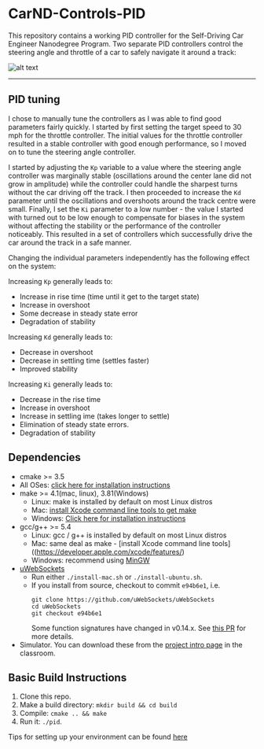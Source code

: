 # CarND-Controls-PID
This repository contains a working PID controller for the Self-Driving Car Engineer Nanodegree Program. Two separate PID controllers control the steering angle and throttle of a car to safely navigate it around a track:

![alt text](pid.gif "PID controllers driving the car around a simulated track")

---

## PID tuning

I chose to manually tune the controllers as I was able to find good parameters fairly quickly. I started by first setting the target speed to 30 mph for the throttle controller. The initial values for the throttle controller resulted in a stable controller with good enough performance, so I moved on to tune the steering angle controller. 

I started by adjusting the `Kp` variable to a value where the steering angle controller was marginally stable (oscillations around the center lane did not grow in amplitude) while the controller could handle the sharpest turns without the car driving off the track. I then proceeded to increase the `Kd` parameter until the oscillations and overshoots around the track centre were small. Finally, I set the `Ki` parameter to a low number - the value I started with turned out to be low enough to compensate for biases in the system without affecting the stability or the performance of the controller noticeably. This resulted in a set of controllers which successfully drive the car around the track in a safe manner.

Changing the individual parameters independently has the following effect on the system:

Increasing `Kp` generally leads to:
* Increase in rise time (time until it get to the target state)
* Increase in overshoot
* Some decrease in steady state error
* Degradation of stability

Increasing `Kd` generally leads to:
* Decrease in overshoot
* Decrease in settling time (settles faster)
* Improved stability

Increasing `Ki` generally leads to:
* Decrease in the rise time
* Increase in overshoot
* Increase in settling ime (takes longer to settle)
* Elimination of steady state errors.
* Degradation of stability





## Dependencies

* cmake >= 3.5
 * All OSes: [click here for installation instructions](https://cmake.org/install/)
* make >= 4.1(mac, linux), 3.81(Windows)
  * Linux: make is installed by default on most Linux distros
  * Mac: [install Xcode command line tools to get make](https://developer.apple.com/xcode/features/)
  * Windows: [Click here for installation instructions](http://gnuwin32.sourceforge.net/packages/make.htm)
* gcc/g++ >= 5.4
  * Linux: gcc / g++ is installed by default on most Linux distros
  * Mac: same deal as make - [install Xcode command line tools]((https://developer.apple.com/xcode/features/)
  * Windows: recommend using [MinGW](http://www.mingw.org/)
* [uWebSockets](https://github.com/uWebSockets/uWebSockets)
  * Run either `./install-mac.sh` or `./install-ubuntu.sh`.
  * If you install from source, checkout to commit `e94b6e1`, i.e.
    ```
    git clone https://github.com/uWebSockets/uWebSockets 
    cd uWebSockets
    git checkout e94b6e1
    ```
    Some function signatures have changed in v0.14.x. See [this PR](https://github.com/udacity/CarND-MPC-Project/pull/3) for more details.
* Simulator. You can download these from the [project intro page](https://github.com/udacity/self-driving-car-sim/releases) in the classroom.

## Basic Build Instructions

1. Clone this repo.
2. Make a build directory: `mkdir build && cd build`
3. Compile: `cmake .. && make`
4. Run it: `./pid`. 

Tips for setting up your environment can be found [here](https://classroom.udacity.com/nanodegrees/nd013/parts/40f38239-66b6-46ec-ae68-03afd8a601c8/modules/0949fca6-b379-42af-a919-ee50aa304e6a/lessons/f758c44c-5e40-4e01-93b5-1a82aa4e044f/concepts/23d376c7-0195-4276-bdf0-e02f1f3c665d)